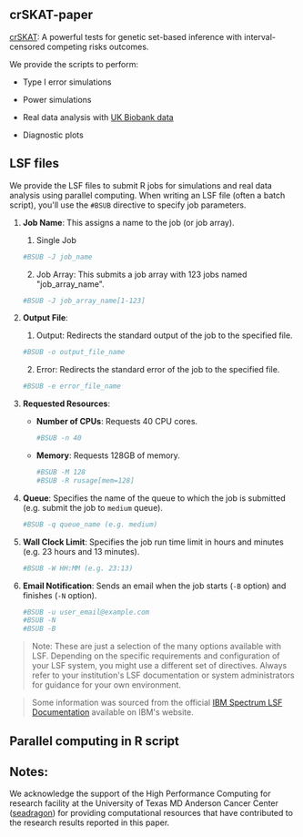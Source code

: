 ## crSKAT-paper

[crSKAT](https://github.com/zhichaoxu04/crSKAT): A powerful tests for genetic set-based inference with interval-censored competing risks outcomes.

We provide the scripts to perform:

- Type I error simulations

- Power simulations

- Real data analysis with [UK Biobank data](https://www.ukbiobank.ac.uk)

- Diagnostic plots


## LSF files
We provide the LSF files to submit R jobs for simulations and real data analysis using parallel computing. 
When writing an LSF file (often a batch script), you'll use the `#BSUB` directive to specify job parameters.

1. **Job Name**: This assigns a name to the job (or job array).
   1. Single Job
   ```bash
   #BSUB -J job_name
   ```
   2. Job Array: This submits a job array with 123 jobs named "job_array_name".
   ```bash
   #BSUB -J job_array_name[1-123]
   ```
   
   

1. **Output File**:
   1. Output: Redirects the standard output of the job to the specified file.
   ```bash
   #BSUB -o output_file_name
   ```
   2. Error: Redirects the standard error of the job to the specified file.
   ```bash
   #BSUB -e error_file_name
   ```

1. **Requested Resources**:
   - **Number of CPUs**: Requests 40 CPU cores.
     ```bash
     #BSUB -n 40
     ```
   - **Memory**: Requests 128GB of memory.
     ```bash
     #BSUB -M 128
     #BSUB -R rusage[mem=128]
     ```
     
1. **Queue**: Specifies the name of the queue to which the job is submitted (e.g. submit the job to `medium` queue).
   ```bash
   #BSUB -q queue_name (e.g. medium)
   ```
   
1. **Wall Clock Limit**: Specifies the job run time limit in hours and minutes (e.g. 23 hours and 13 minutes).
   ```bash
   #BSUB -W HH:MM (e.g. 23:13)
   ```

1. **Email Notification**: Sends an email when the job starts (`-B` option) and finishes (`-N` option).
   ```bash
   #BSUB -u user_email@example.com
   #BSUB -N 
   #BSUB -B 
   ```

> Note: These are just a selection of the many options available with LSF. Depending on the specific requirements and configuration of your LSF system, you might use a different set of directives. Always refer to your institution's LSF documentation or system administrators for guidance for your own environment.

> Some information was sourced from the official [IBM Spectrum LSF Documentation](https://www.ibm.com/docs/en/spectrum-lsf/10.1.0) available on IBM's website.

## Parallel computing in R script

## Notes:

We acknowledge the support of the High Performance Computing for research facility at the University of Texas MD Anderson Cancer Center ([seadragon](https://fuc.readthedocs.io/en/latest/seadragon.html)) for providing computational resources that have contributed to the research results reported in this paper.
